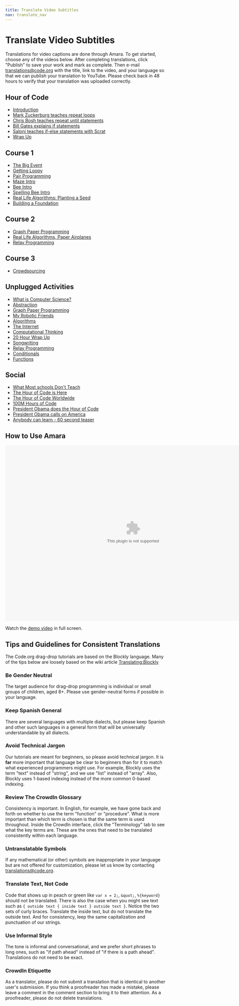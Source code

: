 ```yaml
---
title: Translate Video Subtitles
nav: translate_nav
---
```


# Translate Video Subtitles
Translations for video captions are done through Amara. To get started, choose any of the videos below. After completing translations, click "Publish" to save your work and mark as complete. Then e-mail translations@code.org with the title, link to the video, and your language so that we can publish your translation to YouTube. Please check back in 48 hours to verify that your translation was uploaded correctly.

## Hour of Code
* [Introduction](http://amara.org/en/videos/SZoroOUK8zkp/info/hour-of-code-introduction/)
* [Mark Zuckerburg teaches repeat loops](http://amara.org/en/videos/vKJqKVtk9Zti/info/hour-of-code-mark-zuckerburg-teaches-repeat-loops/)
* [Chris Bosh teaches repeat until statements](http://amara.org/en/videos/xwI8G2xRLV6M/info/hour-of-code-chris-bosh-teaches-repeat-until-statements-audio-fixed/)
* [Bill Gates explains if statements](http://amara.org/en/videos/dHRkYK1yaFOt/info/hour-of-code-bill-gates-explains-if-statements/)
* [Saloni teaches if-else statements with Scrat](http://amara.org/en/videos/4vaO5wAciqSV/info/saloni-teaches-if-else-statements-with-scrat-the-squirrel-from-ice-age/)
* [Wrap Up](http://amara.org/en/videos/ocU9lQ4CIZel/info/hour-of-code-wrap-up/)

## Course 1
* [The Big Event](https://www.amara.org/en/videos/tvzFUWGBWfW8/info/unplugged-the-big-event/)
* [Getting Loopy](https://www.amara.org/en/videos/8dwb0VbRQLw1/info/unplugged-getting-loopy/)
* [Pair Programming](https://www.amara.org/en/videos/yeaCmHtOwKYu/info/pair-programming/)
* [Maze Intro](https://www.amara.org/en/videos/w8eaxwpeOM1W/info/maze-intro-hd/)
* [Bee Intro](https://www.amara.org/en/videos/klc17f7H8umN/info/course-1-bee-level-intro/)
* [Spelling Bee Intro](https://www.amara.org/en/videos/tFzHrKgg62OD/info/course-1-spelling-bee-intro/)
* [Real Life Algorithms: Planting a Seed](https://www.amara.org/en/videos/Z0KUDgBuZz9J/info/real-life-algorithms-unplugged-activity-planting-a-seed/)
* [Building a Foundation](https://www.amara.org/en/videos/iXRXFh7e4936/info/unplugged-building-a-foundation/)

## Course 2
* [Graph Paper Programming](https://www.amara.org/en/videos/lIYrHyyg3Spi/info/unplugged-graph-paper-programming/)
* [Real Life Algorithms, Paper Airplanes](https://www.amara.org/en/videos/IokizxjOLao0/info/unplugged-real-life-algorithms-paper-airplanes/)
* [Relay Programming](https://www.amara.org/en/videos/PvACgvxSlXQ5/info/unplugged-relay-programming/)

## Course 3
* [Crowdsourcing](https://www.amara.org/en/videos/vYAtklKB56Cd/info/uplugged-crowdsourcing/)

## Unplugged Activities
* [What is Computer Science?](http://amara.org/en/videos/z4RreIjZTsMq/info/what-is-computer-science-unplugged-activity/)
* [Abstraction](http://amara.org/en/videos/JJ1sOXk1Z8AF/info/abstraction-unplugged-activity/)
* [Graph Paper Programming](http://amara.org/en/videos/fSv3Md3VN0uV/info/graph-paper-programming-unplugged-activity/)
* [My Robotic Friends](http://amara.org/en/videos/TmLUnObSaybu/info/my-robotic-friends-unplugged-activity/)
* [Algorithms](http://amara.org/en/videos/S1KJi9OE7Vz2/info/algorithms-unplugged-activity/)
* [The Internet](http://amara.org/en/videos/EASGrSgMWWdJ/info/lesson-18-internet-unplugged-activity/)
* [Computational Thinking](http://amara.org/en/videos/mHNm99nYGwHi/info/computational-thinking-unplugged-activity/)
* [20 Hour Wrap Up](http://amara.org/en/videos/64SuZSLEsqXU/info/20hr-wrap-up-unplugged-activity/)
* [Songwriting](http://amara.org/en/videos/i4jBLaTKNjSv/info/songwriting-unplugged-activity/)
* [Relay Programming](http://amara.org/en/videos/VU7rcWTLbihs/info/relay-programming-unplugged-activity/)
* [Conditionals](http://amara.org/en/videos/JXjDttGuw0Uu/info/conditionals-unplugged-activity/)
* [Functions](http://amara.org/en/videos/vyiogue6sztj/info/functions-unplugged-activity/)

## Social
* [What Most schools Don't Teach](http://amara.org/en/videos/ZuVc6mobngWz/info/what-most-schools-dont-teach/)
* [The Hour of Code is Here](http://amara.org/en/videos/OuklhBeGw70l/info/learn-what-most-schools-dont-teach/)
* [The Hour of Code Worldwide](http://amara.org/en/videos/PEMFKS2tBCRq/info/the-hour-of-code-worldwide/)
* [100M Hours of Code](https://www.amara.org/en/videos/xQpx2un1e9zN/info/100m-hours-of-code/)
* [President Obama does the Hour of Code](http://amara.org/en/videos/TC5deIQmfUan/info/president-obama-does-the-hour-of-code/)
* [President Obama calls on America](http://amara.org/en/videos/HuSjzut36AWC/info/president-obama-calls-on-every-american-to-learn-code/)
* [Anybody can learn - 60 second teaser](http://amara.org/en/videos/eCMj3Krr59Ft/info/codeorg-60-second-teaser/)

## How to Use Amara

<embed src="/files/amara.swf" width=800 height=550 />

Watch the [demo video](/files/amara.swf) in full screen.

## Tips and Guidelines for Consistent Translations
The Code.org drag-drop tutorials are based on the Blockly language. Many of the tips below are loosely based on the wiki article [Translating:Blockly](http://translatewiki.net/wiki/Translating:Blockly)

### Be Gender Neutral
The target audience for drag-drop programming is individual or small groups of children, aged 8+. Please use gender-neutral forms if possible in your language.

### Keep Spanish General
There are several languages with multiple dialects, but please keep Spanish and other such languages in a general form that will be universally understandable by all dialects.

### Avoid Technical Jargon
Our tutorials are meant for beginners, so please avoid technical jargon. It is **far** more important that language be clear to beginners than for it to match what experienced programmers might use. For example, Blockly uses the term "text" instead of "string", and we use "list" instead of "array". Also, Blockly uses 1-based indexing instead of the more common 0-based indexing.

### Review The CrowdIn Glossary
Consistency is important. In English, for example, we have gone back and forth on whether to use the term "function" or "procedure". What is more important than which term is chosen is that the same term is used throughout. Inside the CrowdIn interface, click the "Terminology" tab to see what the key terms are. These are the ones that need to be translated consistently within each language.

### Untranslatable Symbols
If any mathematical (or other) symbols are inappropriate in your language but are not offered for customization, please let us know by contacting translations@code.org.

### Translate Text, Not Code
Code that shows up in peach or green like `var x = 2;`, `&quot;`, `%{keyword}` should not be translated. There is also the case when you might see text such as `{ outside text { inside text } outside text }`. Notice the two sets of curly braces. Translate the inside text, but do not translate the outside text. And for consistency, leep the same capitalization and punctuation of our strings.

### Use Informal Style
The tone is informal and conversational, and we prefer short phrases to long ones, such as "if path ahead" instead of "if there is a path ahead". Translations do not need to be exact.

### CrowdIn Etiquette
As a translator, please do not submit a translation that is identical to another user's submission. If you think a proofreader has made a mistake, please leave a comment in the comment section to bring it to their attention. As a proofreader, please do not delete translations.

